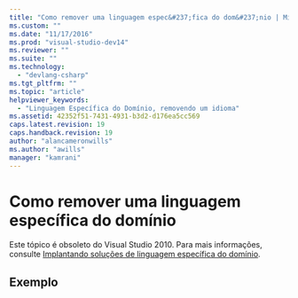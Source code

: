 ```yaml
---
title: "Como remover uma linguagem espec&#237;fica do dom&#237;nio | Microsoft Docs"
ms.custom: ""
ms.date: "11/17/2016"
ms.prod: "visual-studio-dev14"
ms.reviewer: ""
ms.suite: ""
ms.technology: 
  - "devlang-csharp"
ms.tgt_pltfrm: ""
ms.topic: "article"
helpviewer_keywords: 
  - "Linguagem Específica do Domínio, removendo um idioma"
ms.assetid: 42352f51-7431-4931-b3d2-d176ea5cc569
caps.latest.revision: 19
caps.handback.revision: 19
author: "alancameronwills"
ms.author: "awills"
manager: "kamrani"
---
```

# Como remover uma linguagem espec&#237;fica do dom&#237;nio
Este tópico é obsoleto do Visual Studio 2010.  Para mais informações, consulte [Implantando soluções de linguagem específica do domínio](../modeling/deploying-domain-specific-language-solutions.md).  
  
## Exemplo  
  
```  
  
```